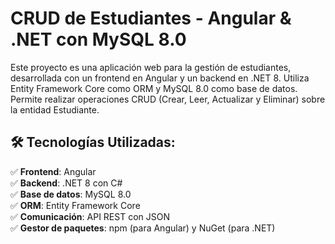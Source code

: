 # CRUD de Estudiantes - Angular & .NET con MySQL 8.0
Este proyecto es una aplicación web para la gestión de estudiantes, desarrollada con un frontend en Angular y un backend en .NET 8. Utiliza Entity Framework Core como ORM y MySQL 8.0 como base de datos. Permite realizar operaciones CRUD (Crear, Leer, Actualizar y Eliminar) sobre la entidad Estudiante.

## 🛠️  Tecnologías Utilizadas:
✅ **Frontend**: Angular  
✅ **Backend**: .NET 8 con C#  
✅ **Base de datos**: MySQL 8.0  
✅ **ORM**: Entity Framework Core  
✅ **Comunicación**: API REST con JSON  
✅ **Gestor de paquetes**: npm (para Angular) y NuGet (para .NET)  
